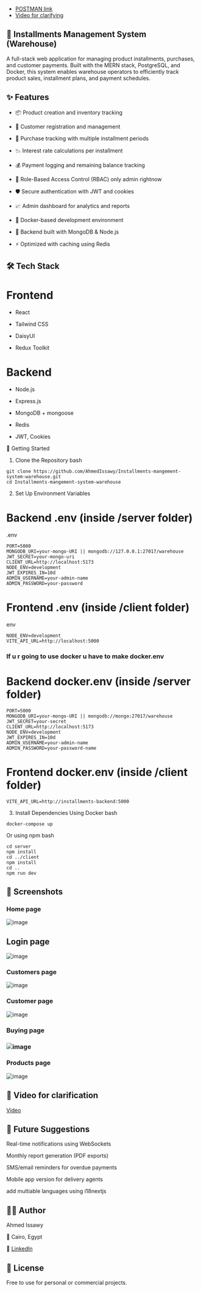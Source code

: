 - [POSTMAN link](https://app.getpostman.com/join-team?invite_code=3ee466d4637385ed64f85ad06ccf229f206e2b312fa1936b4b79f5d89cc6898e&target_code=a20e294c5419b8455380063d183c1fb4)
- [Video for clarifying](https://drive.google.com/file/d/1dogeYHtglDMp8ulbY1EN4zax1DcxojPI/view?usp=sharing)
## 🧾 Installments Management System (Warehouse)
A full-stack web application for managing product installments, purchases, and customer payments. Built with the MERN stack, PostgreSQL, and Docker, this system enables warehouse operators to efficiently track product sales, installment plans, and payment schedules.

## ✨ Features
- 📦 Product creation and inventory tracking

- 👥 Customer registration and management

- 🧾 Purchase tracking with multiple installment periods

- 📉 Interest rate calculations per installment

- 💰 Payment logging and remaining balance tracking

- 🔐 Role-Based Access Control (RBAC) only admin rightnow

- 🛡️ Secure authentication with JWT and cookies

- 📈 Admin dashboard for analytics and reports

- 🐳 Docker-based development environment

- 🧠 Backend built with MongoDB & Node.js

- ⚡ Optimized with caching using Redis

## 🛠️ Tech Stack

# Frontend

- React

- Tailwind CSS

- DaisyUI

- Redux Toolkit

# Backend

- Node.js

- Express.js

- MongoDB + mongoose

- Redis

- JWT, Cookies

🔧 Getting Started
1. Clone the Repository
bash
 ```
git clone https://github.com/AhmedIssawy/Installments-mangement-system-warehouse.git
cd Installments-mangement-system-warehouse
```

2. Set Up Environment Variables
# Backend .env (inside /server folder)
.env
```
PORT=5000
MONGODB_URI=your-mongo-URI || mongodb://127.0.0.1:27017/warehouse
JWT_SECRET=your-mongo-uri
CLIENT_URL=http://localhost:5173
NODE_ENV=development
JWT_EXPIRES_IN=10d
ADMIN_USERNAME=your-admin-name
ADMIN_PASSWORD=your-password
```

# Frontend .env (inside /client folder)
env
```
NODE_ENV=development
VITE_API_URL=http://localhost:5000
```

### If u r going to use docker u have to make docker.env
# Backend docker.env (inside /server folder)
```
PORT=5000
MONGODB_URI=your-mongo-URI || mongodb://mongo:27017/warehouse
JWT_SECRET=your-secret
CLIENT_URL=http://localhost:5173
NODE_ENV=development
JWT_EXPIRES_IN=10d
ADMIN_USERNAME=your-admin-name
ADMIN_PASSWORD=your-password-name
```

# Frontend docker.env (inside /client folder)
```
VITE_API_URL=http://installments-backend:5000
```

3. Install Dependencies
Using Docker
bash
```
docker-compose up
```
Or using npm
bash
```
cd server
npm install
cd ../client
npm install
cd .. 
npm run dev
```
## 📸 Screenshots
### Home page
![image](https://github.com/user-attachments/assets/f9713581-46f2-4929-a3f7-f50641982599)

## Login page
![image](https://github.com/user-attachments/assets/49055c3e-e141-4c37-bab0-7fbb079dbc2e)

### Customers page
![image](https://github.com/user-attachments/assets/2f476cc2-817e-4856-b3d6-ebcd77ea5d58)

### Customer page
![image](https://github.com/user-attachments/assets/4afccacd-da9f-45c0-9343-f963e55d7dc8)


### Buying page
### ![image](https://github.com/user-attachments/assets/caba9fda-1ba8-4980-9c73-764461587531)

### Products page
![image](https://github.com/user-attachments/assets/d1c9b25f-29ce-4575-8193-959d8865dd89)


## 🎥 Video for clarification
[Video](https://drive.google.com/file/d/1dogeYHtglDMp8ulbY1EN4zax1DcxojPI/view?usp=sharing)

## 🔮 Future Suggestions
Real-time notifications using WebSockets

Monthly report generation (PDF exports)

SMS/email reminders for overdue payments

Mobile app version for delivery agents

add multiable languages using i18nextjs

## 👨‍💻 Author

Ahmed Issawy

📍 Cairo, Egypt

🔗 [LinkedIn](https://www.linkedin.com/in/ahmed-issawy-fares/)

## 📄 License
Free to use for personal or commercial projects.
